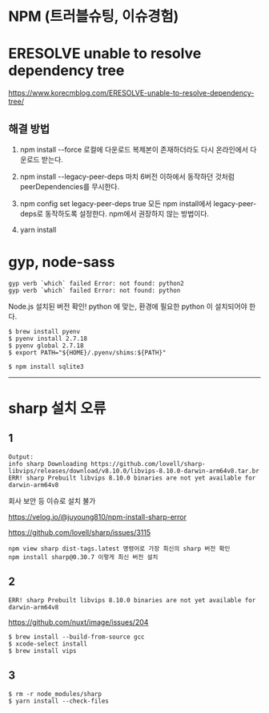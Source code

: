 # NPM (트러블슈팅, 이슈경험)

# ERESOLVE unable to resolve dependency tree

https://www.korecmblog.com/ERESOLVE-unable-to-resolve-dependency-tree/

## 해결 방법

1. npm install --force
   로컬에 다운로드 복제본이 존재하더라도 다시 온라인에서 다운로드 받는다.

2. npm install --legacy-peer-deps
   마치 6버전 이하에서 동작하던 것처럼 peerDependencies를 무시한다.

3. npm config set legacy-peer-deps true
   모든 npm install에서 legacy-peer-deps로 동작하도록 설정한다. npm에서 권장하지 않는 방법이다.

4. yarn install

# gyp, node-sass

```
gyp verb `which` failed Error: not found: python2
gyp verb `which` failed Error: not found: python
```

Node.js 설치된 버전 확인!
python 에 맞는, 환경에 필요한 python 이 설치되어야 한다.

```
$ brew install pyenv
$ pyenv install 2.7.18
$ pyenv global 2.7.18
$ export PATH="${HOME}/.pyenv/shims:${PATH}"

$ npm install sqlite3
```

---

# sharp 설치 오류

## 1

```
Output:
info sharp Downloading https://github.com/lovell/sharp-libvips/releases/download/v8.10.0/libvips-8.10.0-darwin-arm64v8.tar.br
ERR! sharp Prebuilt libvips 8.10.0 binaries are not yet available for darwin-arm64v8
```

회사 보안 등 이슈로 설치 불가

https://velog.io/@juyoung810/npm-install-sharp-error

https://github.com/lovell/sharp/issues/3115

```
npm view sharp dist-tags.latest 명령어로 가장 최신의 sharp 버전 확인
npm install sharp@0.30.7 이렇게 최신 버전 설치
```

## 2

```
ERR! sharp Prebuilt libvips 8.10.0 binaries are not yet available for darwin-arm64v8
```

https://github.com/nuxt/image/issues/204

```
$ brew install --build-from-source gcc
$ xcode-select install
$ brew install vips
```

## 3

```
$ rm -r node_modules/sharp
$ yarn install --check-files
```
